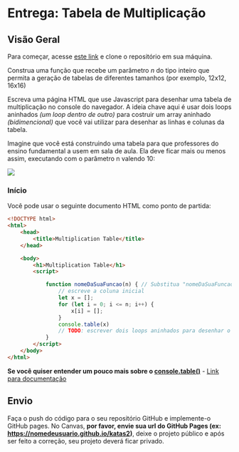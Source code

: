 # Entrega: Tabela de Multiplicação 

## Visão Geral

Para começar, acesse [este link](https://classroom.github.com/a/5RDmDMXi) e clone o repositório em sua máquina.


Construa uma função que recebe um parâmetro *n* do tipo inteiro que permita a geração de tabelas de diferentes tamanhos (por exemplo, 12x12, 16x16)

Escreva uma página HTML que use Javascript para desenhar uma tabela de multiplicação no console do navegador. A ideia chave aqui é usar dois loops aninhados _(um loop dentro de outro)_ para costruir um array aninhado _(bidimencional)_ que você vai utilizar para desenhar as linhas e colunas da tabela.

Imagine que você está construindo uma tabela para que professores do ensino fundamental a usem em sala de aula. Ela deve ficar mais ou menos assim, executando com o parâmetro n valendo 10:

![](https://i.snag.gy/xf0HnX.jpg)

### Início

Você pode usar o seguinte documento HTML como ponto de partida:

```html
<!DOCTYPE html>
<html>
    <head>
        <title>Multiplication Table</title>
    </head>

    <body>
        <h1>Multiplication Table</h1>
        <script>

            function nomeDaSuaFuncao(n) { // Substitua "nomeDaSuaFuncao" por um nome mais apropriado
                // escreve a coluna inicial
                let x = [];
                for (let i = 0; i <= n; i++) {
                    x[i] = [];
                }
                console.table(x)
                // TODO: escrever dois loops aninhados para desenhar o array bidimencional e monstar o restante da tabela no console.
            }
        </script>
    </body>
</html>
```

__Se você quiser entender um pouco mais sobre o [console.table()](https://developer.mozilla.org/en-US/docs/Web/API/Console/table)__ - [Link para documentação](https://developer.mozilla.org/en-US/docs/Web/API/Console/table)

## Envio

Faça o push do código para o seu repositório GitHub e implemente-o GitHub pages. No Canvas, **por favor, envie sua url do GitHub Pages (ex: https://nomedeusuario.github.io/katas2)**, deixe o projeto público e após ser feito a correção, seu projeto deverá ficar privado.
